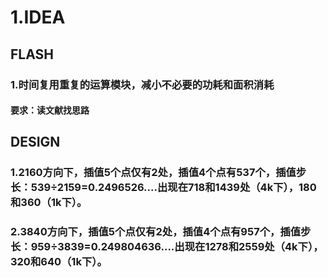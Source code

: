 # 1.IDEA
## FLASH
### 1.时间复用重复的运算模块，减小不必要的功耗和面积消耗
#### 要求：读文献找思路





## DESIGN
### 1.2160方向下，插值5个点仅有2处，插值4个点有537个，插值步长：539÷2159=0.2496526....出现在718和1439处（4k下），180和360（1k下）。
### 2.3840方向下，插值5个点仅有2处，插值4个点有957个，插值步长：959÷3839=0.249804636....出现在1278和2559处（4k下），320和640（1k下）。